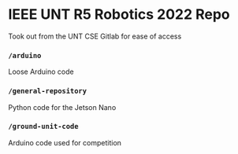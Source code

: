 # IEEE UNT R5 Robotics 2022 Repo

Took out from the UNT CSE Gitlab for ease of access

### `/arduino`

Loose Arduino code

### `/general-repository`

Python code for the Jetson Nano

### `/ground-unit-code`

Arduino code used for competition
